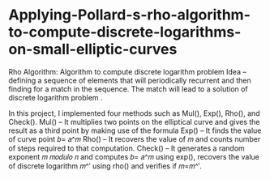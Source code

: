 # Applying-Pollard-s-rho-algorithm-to-compute-discrete-logarithms-on-small-elliptic-curves
Rho Algorithm:
Algorithm to compute discrete logarithm problem
Idea – defining a sequence of elements that will periodically recurrent and then finding for a match in the sequence. 
The match will lead to a solution of discrete logarithm problem .

In this project, I implemented four methods such as Mul(), Exp(), Rho(), and Check().
Mul() – It multiplies two points on the elliptical curve and gives the result as a third point by making use of the formula
Exp() – It finds the value of curve point 𝑏= 𝑎^𝑚
Rho() – It recovers the value of 𝑚 and counts number of steps required to that computation. 
Check() – It generates a random exponent 𝑚 𝑚𝑜𝑑𝑢𝑙𝑜 𝑛 and computes 𝑏= 𝑎^𝑚
	using exp(), recovers the value of discrete logarithm 𝑚^′ using rho() and verifies 	if  𝑚=𝑚^′.
